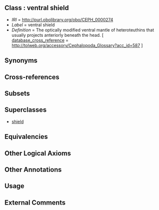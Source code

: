 
## Class : ventral shield

 * *IRI* = http://purl.obolibrary.org/obo/CEPH_0000274
 * *Label* = ventral shield
 * *Definition* = The optically modified ventral mantle of heteroteuthins that usually projects anteriorly beneath the head. [ [database_cross_reference](../../ef/oboInOwl#hasDbXref.md) = http://tolweb.org/accessory/Cephalopoda_Glossary?acc_id=587 ]

## Synonyms


## Cross-references


## Subsets


## Superclasses

 * [shield](../../CEPH/34/CEPH_0001034.md)

## Equivalencies


## Other Logical Axioms


## Other Annotations


## Usage


## External Comments

